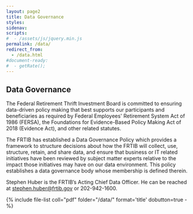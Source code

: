 ```yaml
---
layout: page2
title: Data Governance
styles:
sidenav:
scripts:
#  - /assets/js/jquery.min.js
permalink: /data/
redirect_from:
  - /data.html
#document-ready:
#  - getRate();
---
```


## Data Governance

The Federal Retirement Thrift Investment Board is committed to ensuring data-driven policy making that best supports our participants and beneficiaries as required by Federal Employees' Retirement System Act of 1986 (FERSA), the Foundations for Evidence-Based Policy Making Act of 2018 (Evidence Act), and other related statutes.

The FRTIB has established a Data Governance Policy which provides a framework to structure decisions about how the FRTIB will collect, use, structure, retain, and share data, and ensure that business or IT related initiatives have been reviewed by subject matter experts relative to the impact those initiatives may have on our data environment. This policy establishes a data governance body whose membership is defined therein.

Stephen Huber is the FRTIB’s Acting Chief Data Officer. He can be reached at <stephen.huber@frtib.gov> or 202-942-1600.

{% include file-list coll="pdf" folder="/data/" format='title' dobutton=true -%}

<!-- CONTENT END -->
